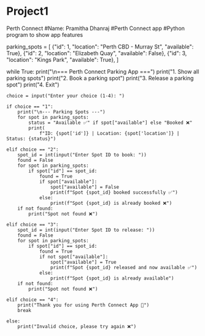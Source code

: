 # Project1
Perth Connect
#Name: Pramitha Dhanraj 
#Perth Connect app
#Python program to show app features


parking_spots = [
    {"id": 1, "location": "Perth CBD - Murray St", "available": True},
    {"id": 2, "location": "Elizabeth Quay", "available": False},
    {"id": 3, "location": "Kings Park", "available": True},
] 

while True:
    print("\n=== Perth Connect Parking App ===")
    print("1. Show all parking spots")
    print("2. Book a parking spot")
    print("3. Release a parking spot")
    print("4. Exit")

    choice = input("Enter your choice (1-4): ")

    if choice == "1":
        print("\n--- Parking Spots ---")
        for spot in parking_spots:
            status = "Available ✅" if spot["available"] else "Booked ❌"
            print(
                f"ID: {spot['id']} | Location: {spot['location']} | Status: {status}")

    elif choice == "2":
        spot_id = int(input("Enter Spot ID to book: "))
        found = False
        for spot in parking_spots:
            if spot["id"] == spot_id:
                found = True
                if spot["available"]:
                    spot["available"] = False
                    print(f"Spot {spot_id} booked successfully ✅")
                else:
                    print(f"Spot {spot_id} is already booked ❌")
        if not found:
            print("Spot not found ❌")

    elif choice == "3":
        spot_id = int(input("Enter Spot ID to release: "))
        found = False
        for spot in parking_spots:
            if spot["id"] == spot_id:
                found = True
                if not spot["available"]:
                    spot["available"] = True
                    print(f"Spot {spot_id} released and now available ✅")
                else:
                    print(f"Spot {spot_id} is already available")
        if not found:
            print("Spot not found ❌")

    elif choice == "4":
        print("Thank you for using Perth Connect App 🚗")
        break

    else:
        print("Invalid choice, please try again ❌")
